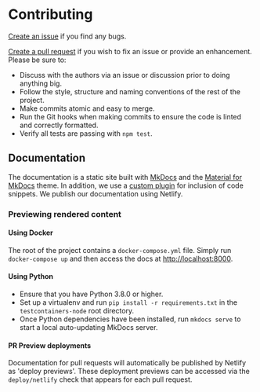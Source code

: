 # Contributing

[Create an issue](https://github.com/testcontainers/testcontainers-node/issues) if you find any bugs.

[Create a pull request](https://github.com/testcontainers/testcontainers-node/pulls) if you wish to fix an issue or provide an enhancement. Please be sure to:
* Discuss with the authors via an issue or discussion prior to doing anything big.
* Follow the style, structure and naming conventions of the rest of the project.
* Make commits atomic and easy to merge.
* Run the Git hooks when making commits to ensure the code is linted and correctly formatted.
* Verify all tests are passing with `npm test`.

## Documentation

The documentation is a static site built with [MkDocs](https://www.mkdocs.org/) and the [Material for MkDocs](https://squidfunk.github.io/mkdocs-material/) theme. In addition, we use a [custom plugin](https://github.com/rnorth/mkdocs-codeinclude-plugin) for inclusion of code snippets. We publish our documentation using Netlify.

### Previewing rendered content

#### Using Docker

The root of the project contains a `docker-compose.yml` file. Simply run `docker-compose up` and then access the docs at [http://localhost:8000](http://localhost:8000).

#### Using Python

* Ensure that you have Python 3.8.0 or higher.
* Set up a virtualenv and run `pip install -r requirements.txt` in the `testcontainers-node` root directory.
* Once Python dependencies have been installed, run `mkdocs serve` to start a local auto-updating MkDocs server.

#### PR Preview deployments

Documentation for pull requests will automatically be published by Netlify as 'deploy previews'. These deployment previews can be accessed via the `deploy/netlify` check that appears for each pull request.
